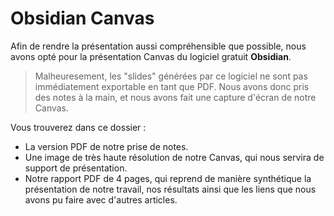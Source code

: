 # Obsidian Canvas

Afin de rendre la présentation aussi compréhensible que possible, nous avons opté pour la présentation Canvas du logiciel gratuit **Obsidian**.
> Malheuresement, les "slides" générées par ce logiciel ne sont pas immédiatement exportable en tant que PDF. Nous avons donc pris des notes à la main, et nous avons fait une capture d'écran de notre Canvas.
 
Vous trouverez dans ce dossier :
- La version PDF de notre prise de notes.
- Une image de très haute résolution de notre Canvas, qui nous servira de support de présentation.
- Notre rapport PDF de 4 pages, qui reprend de manière synthétique la présentation de notre travail, nos résultats ainsi que les liens que nous avons pu faire avec d'autres articles.

